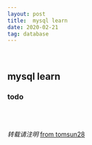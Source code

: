 ```yaml
---
layout: post
title:  mysql learn
date: 2020-02-21
tag: database
---
```

<br>

## mysql learn  



### todo   


<br>
<br>

*转载请注明* [from tomsun28](http://usthe.com)
